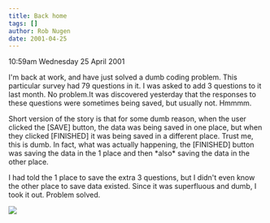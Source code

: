 ```yaml
---
title: Back home
tags: []
author: Rob Nugen
date: 2001-04-25
---
```


<p class=date>10:59am Wednesday 25 April 2001</p>

<p>I'm back at work, and have just solved a dumb coding problem.  This
particular survey had 79 questions in it.  I was asked to add 3 questions to
it last month.  No problem.</p.

<p>It was discovered yesterday that the responses to these questions were
sometimes being saved, but usually not.  Hmmmm.</p>

<p>Short version of the story is that for some dumb reason, when the user
clicked the [SAVE] button, the data was being saved in one place, but when
they clicked [FINISHED] it was being saved in a different place.  Trust me,
this is dumb.  In fact, what was actually happening, the [FINISHED] button
was saving the data in the 1 place and then *also* saving the data in the
other place.</p>

<p>I had told the 1 place to save the extra 3 questions, but I didn't even
know the other place to save data existed.  Since it was superfluous and
dumb, I took it out.  Problem solved.</p>

<p><img src="/images/rob/wL-ROB.gif">

